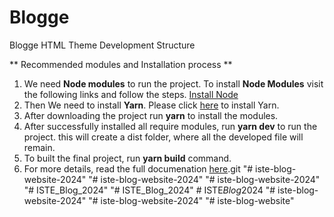 # Blogge
Blogge HTML Theme Development Structure


** Recommended modules and Installation process ** 
1. We need **Node modules** to run the project. To install **Node Modules** visit the following links and follow the steps. [Install Node](https://nodejs.org/en/)
2. Then We need to install **Yarn**. Please click [here](https://yarnpkg.com/getting-started/install) to install Yarn.
3. After downloading the project run **yarn** to install the modules.
4. After successfully installed all require modules, run **yarn dev** to run the project. this will create a dist folder, where all the developed file will remain.
5. To built the final project, run **yarn build** command.
6. For more details, read the full documenation [here](https://documentation.staticmania.com/docs/blogge/).git 
"# iste-blog-website-2024" 
"# iste-blog-website-2024" 
"# iste-blog-website-2024" 
"# ISTE_Blog_2024" 
"# ISTE_Blog_2024" 
#   I S T E _ B l o g _ 2 0 2 4  
 "# iste-blog-website-2024" 
"# iste-blog-website-2024" 
"# iste-blog-website" 
